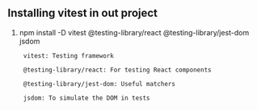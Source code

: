 


## Installing vitest in out project
1. npm install -D vitest @testing-library/react @testing-library/jest-dom jsdom

        vitest: Testing framework

        @testing-library/react: For testing React components

        @testing-library/jest-dom: Useful matchers

        jsdom: To simulate the DOM in tests


